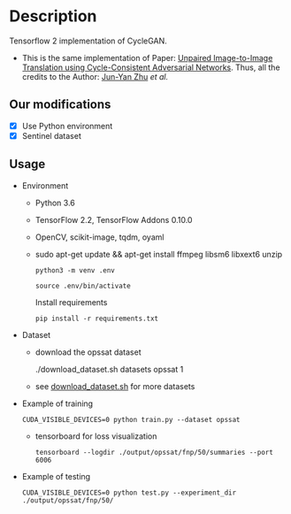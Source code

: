 # Description

Tensorflow 2 implementation of CycleGAN.

- This is the same implementation of Paper: [Unpaired Image-to-Image Translation using Cycle-Consistent Adversarial Networks](https://arxiv.org/pdf/1703.10593.pdf). Thus, all the credits to the Author: [Jun-Yan Zhu](https://people.eecs.berkeley.edu/~junyanz/) *et al.*

## Our modifications

- [x] Use Python environment
- [x] Sentinel dataset

## Usage

- Environment

  - Python 3.6

  - TensorFlow 2.2, TensorFlow Addons 0.10.0

  - OpenCV, scikit-image, tqdm, oyaml

  - sudo apt-get update && apt-get install ffmpeg libsm6 libxext6 unzip

    ```console
    python3 -m venv .env

    source .env/bin/activate
    ```

    Install requirements

    ```console
    pip install -r requirements.txt
    ```

- Dataset

  - download the opssat dataset

    ./download_dataset.sh datasets opssat 1

  - see [download_dataset.sh](./download_dataset.sh) for more datasets

- Example of training

    ```console
    CUDA_VISIBLE_DEVICES=0 python train.py --dataset opssat
    ```

  - tensorboard for loss visualization

    ```console
    tensorboard --logdir ./output/opssat/fnp/50/summaries --port 6006
    ```

- Example of testing

    ```console
    CUDA_VISIBLE_DEVICES=0 python test.py --experiment_dir ./output/opssat/fnp/50/
    ```
